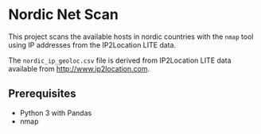 # Nordic Net Scan

This project scans the available hosts in nordic countries with the `nmap` tool using IP addresses from the IP2Location LITE data.

The `nordic_ip_geoloc.csv` file is derived from IP2Location LITE data available from http://www.ip2location.com.

## Prerequisites
- Python 3 with Pandas
- nmap

